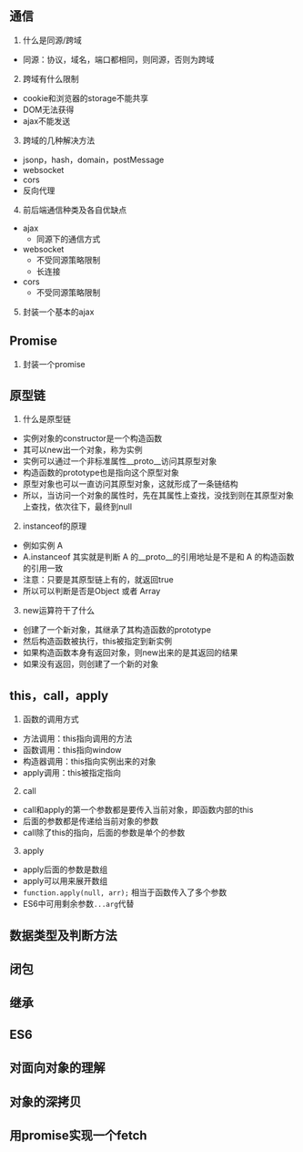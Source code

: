 ## 通信
1. 什么是同源/跨域
  - 同源：协议，域名，端口都相同，则同源，否则为跨域

2. 跨域有什么限制
  - cookie和浏览器的storage不能共享
  - DOM无法获得
  - ajax不能发送

3. 跨域的几种解决方法
  - jsonp，hash，domain，postMessage
  - websocket
  - cors
  - 反向代理

4. 前后端通信种类及各自优缺点
  - ajax
    - 同源下的通信方式
  - websocket
    - 不受同源策略限制
    - 长连接
  - cors
    - 不受同源策略限制
  
5. 封装一个基本的ajax

## Promise
1. 封装一个promise

## 原型链
1. 什么是原型链
  - 实例对象的constructor是一个构造函数
  - 其可以new出一个对象，称为实例
  - 实例可以通过一个非标准属性__proto__访问其原型对象
  - 构造函数的prototype也是指向这个原型对象
  - 原型对象也可以一直访问其原型对象，这就形成了一条链结构
  - 所以，当访问一个对象的属性时，先在其属性上查找，没找到则在其原型对象上查找，依次往下，最终到null

2. instanceof的原理
  - 例如实例 A
  - A.instanceof 其实就是判断 A 的__proto__的引用地址是不是和 A 的构造函数的引用一致
  - 注意：只要是其原型链上有的，就返回true
  - 所以可以判断是否是Object 或者 Array

3. new运算符干了什么
  - 创建了一个新对象，其继承了其构造函数的prototype
  - 然后构造函数被执行，this被指定到新实例
  - 如果构造函数本身有返回对象，则new出来的是其返回的结果
  - 如果没有返回，则创建了一个新的对象

## this，call，apply
1. 函数的调用方式
  - 方法调用：this指向调用的方法
  - 函数调用：this指向window
  - 构造器调用：this指向实例出来的对象
  - apply调用：this被指定指向

2. call
  - call和apply的第一个参数都是要传入当前对象，即函数内部的this
  - 后面的参数都是传递给当前对象的参数
  - call除了this的指向，后面的参数是单个的参数

3. apply
  - apply后面的参数是数组
  - apply可以用来展开数组
  - `function.apply(null, arr);` 相当于函数传入了多个参数
  - ES6中可用剩余参数`...arg`代替

## 数据类型及判断方法

## 闭包

## 继承

## ES6

## 对面向对象的理解

## 对象的深拷贝

## 用promise实现一个fetch